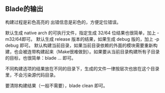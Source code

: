 Blade的输出
-----------
构建过程是彩色高亮的
出错信息是彩色的，方便定位错误。

默认生成 native arch 的可执行文件，指定生成 32/64 位结果也很简单，加上 -m32/64即可。
默认生成 release 版本的结果，如果生成 debug 版的，加上 -p debug 即可。
默认构建当前目录，如果当前目录依赖的外面的模块需要重新构建，也会被连带构建起来（Make很难做到）。如果要从当前目录构建所有子目录的目标，也很简单：blade ... 即可。

不同构建选项的结果放在不同的目录下，生成的文件一律按层次也放在这个目录里，不会污染源代码目录。

要清除构建结果（一般不需要），blade clean 即可。

